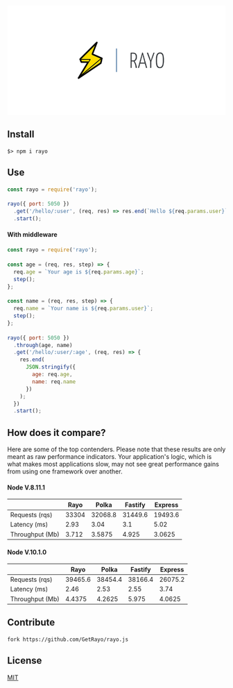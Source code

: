 <p align="center">
  <img src="https://raw.githubusercontent.com/GetRayo/Assets/master/Images/Cover.png" alt="Rayo" />
</p>


## Install

```
$> npm i rayo
```

## Use

```js
const rayo = require('rayo');

rayo({ port: 5050 })
  .get('/hello/:user', (req, res) => res.end(`Hello ${req.params.user}`))
  .start();
```

#### With middleware

```js
const rayo = require('rayo');

const age = (req, res, step) => {
  req.age = `Your age is ${req.params.age}`;
  step();
};

const name = (req, res, step) => {
  req.name = `Your name is ${req.params.user}`;
  step();
};

rayo({ port: 5050 })
  .through(age, name)
  .get('/hello/:user/:age', (req, res) => {
    res.end(
      JSON.stringify({
        age: req.age,
        name: req.name
      })
    );
  })
  .start();
```



## How does it compare?

Here are some of the top contenders. Please note that these results are only meant as raw performance indicators. Your application's logic, which is what makes most applications slow, may not see great performance gains from using one framework over another.

#### Node V.8.11.1
 &nbsp;         | Rayo  | Polka   | Fastify | Express
--------------- | ----- | ------- | ------- | -------
Requests (rqs)  | 33304 | 32068.8 | 31449.6 | 19493.6
Latency (ms)    | 2.93  | 3.04    | 3.1     | 5.02
Throughput (Mb) | 3.712 | 3.5875  | 4.925   | 3.0625

#### Node V.10.1.0
 &nbsp;         | Rayo    | Polka   | Fastify | Express
--------------- | ------- | ------- | ------- | -------
Requests (rqs)  | 39465.6 | 38454.4 | 38166.4 | 26075.2
Latency (ms)    | 2.46    | 2.53    | 2.55    | 3.74
Throughput (Mb) | 4.4375  | 4.2625  | 5.975   | 4.0625


## Contribute
```
fork https://github.com/GetRayo/rayo.js
```


## License

[MIT](https://github.com/GetRayo/rayo.js/blob/master/LICENSE)

